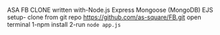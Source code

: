 ASA FB CLONE
written with-Node.js  Express  Mongoose (MongoDB)  EJS 
setup-
clone from git repo https://github.com/as-square/FB.git
open terminal
1-npm install
2-run `node app.js`  
